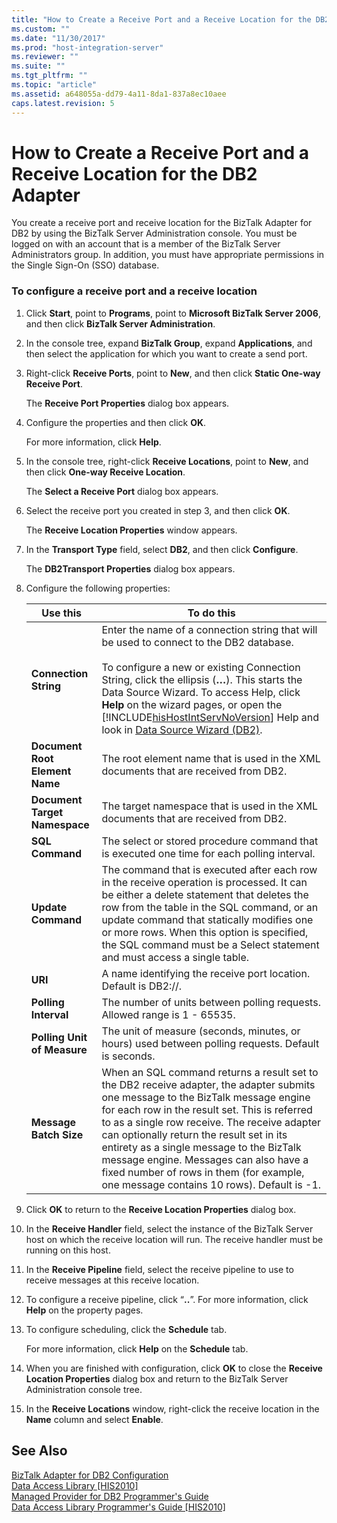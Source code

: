 ```yaml
---
title: "How to Create a Receive Port and a Receive Location for the DB2 Adapter1 | Microsoft Docs"
ms.custom: ""
ms.date: "11/30/2017"
ms.prod: "host-integration-server"
ms.reviewer: ""
ms.suite: ""
ms.tgt_pltfrm: ""
ms.topic: "article"
ms.assetid: a648055a-dd79-4a11-8da1-837a8ec10aee
caps.latest.revision: 5
---
```

# How to Create a Receive Port and a Receive Location for the DB2 Adapter
You create a receive port and receive location for the BizTalk Adapter for DB2 by using the BizTalk Server Administration console. You must be logged on with an account that is a member of the BizTalk Server Administrators group. In addition, you must have appropriate permissions in the Single Sign-On (SSO) database.  
  
### To configure a receive port and a receive location  
  
1.  Click **Start**, point to **Programs**, point to **Microsoft BizTalk Server 2006**, and then click **BizTalk Server Administration**.  
  
2.  In the console tree, expand **BizTalk Group**, expand **Applications**, and then select the application for which you want to create a send port.  
  
3.  Right-click **Receive Ports**, point to **New**, and then click **Static One-way Receive Port**.  
  
     The **Receive Port Properties** dialog box appears.  
  
4.  Configure the properties and then click **OK**.  
  
     For more information, click **Help**.  
  
5.  In the console tree, right-click **Receive Locations**, point to **New**, and then click **One-way Receive Location**.  
  
     The **Select a Receive Port** dialog box appears.  
  
6.  Select the receive port you created in step 3, and then click **OK**.  
  
     The **Receive Location Properties** window appears.  
  
7.  In the **Transport Type** field, select **DB2**, and then click **Configure**.  
  
     The **DB2Transport Properties** dialog box appears.  
  
8.  Configure the following properties:  
  
    |Use this|To do this|  
    |--------------|----------------|  
    |**Connection String**|Enter the name of a connection string that will be used to connect to the DB2 database.<br /><br /> To configure a new or existing Connection String, click the ellipsis (**…**). This starts the Data Source Wizard. To access Help, click **Help** on the wizard pages, or open the [!INCLUDE[hisHostIntServNoVersion](../includes/hishostintservnoversion-md.md)] Help and look in [Data Source Wizard (DB2)](../HIS2010/data-source-wizard-db2-1.md).|  
    |**Document Root Element Name**|The root element name that is used in the XML documents that are received from DB2.|  
    |**Document Target Namespace**|The target namespace that is used in the XML documents that are received from DB2.|  
    |**SQL Command**|The select or stored procedure command that is executed one time for each polling interval.|  
    |**Update Command**|The command that is executed after each row in the receive operation is processed. It can be either a delete statement that deletes the row from the table in the SQL command, or an update command that statically modifies one or more rows. When this option is specified, the SQL command must be a Select statement and must access a single table.|  
    |**URI**|A name identifying the receive port location. Default is DB2://.|  
    |**Polling Interval**|The number of units between polling requests. Allowed range is 1 - 65535.|  
    |**Polling Unit of Measure**|The unit of measure (seconds, minutes, or hours) used between polling requests. Default is seconds.|  
    |**Message Batch Size**|When an SQL command returns a result set to the DB2 receive adapter, the adapter submits one message to the BizTalk message engine for each row in the result set. This is referred to as a single row receive. The receive adapter can optionally return the result set in its entirety as a single message to the BizTalk message engine. Messages can also have a fixed number of rows in them (for example, one message contains 10 rows). Default is -1.|  
  
9. Click **OK** to return to the **Receive Location Properties** dialog box.  
  
10. In the **Receive Handler** field, select the instance of the BizTalk Server host on which the receive location will run. The receive handler must be running on this host.  
  
11. In the **Receive Pipeline** field, select the receive pipeline to use to receive messages at this receive location.  
  
12. To configure a receive pipeline, click “**..**”. For more information, click **Help** on the property pages.  
  
13. To configure scheduling, click the **Schedule** tab.  
  
     For more information, click **Help** on the **Schedule** tab.  
  
14. When you are finished with configuration, click **OK** to close the **Receive Location Properties** dialog box and return to the BizTalk Server Administration console tree.  
  
15. In the **Receive Locations** window, right-click the receive location in the **Name** column and select **Enable**.  
  
## See Also  
 [BizTalk Adapter for DB2 Configuration](../HIS2010/biztalk-adapter-for-db2-configuration2.md)   
 [Data Access Library &#91;HIS2010&#93;](http://msdn.microsoft.com/en-us/da533736-8ecc-4466-a13d-b635696d94c8)   
 [Managed Provider for DB2 Programmer's Guide](../HIS2010/managed-provider-for-db2-programmer-s-guide1.md)   
 [Data Access Library Programmer's Guide &#91;HIS2010&#93;](http://msdn.microsoft.com/en-us/73ba0edf-74d4-44d5-b018-47f9f88dddf2)